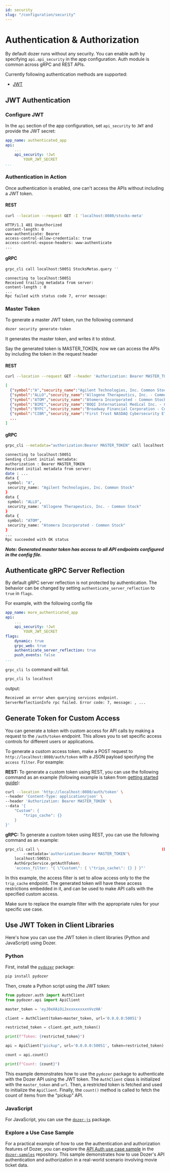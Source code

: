 ```yaml
---
id: security
slug: "/configuration/security"
---
```

# Authentication & Authorization

By default dozer runs without any security. You can enable auth by specifying `api.api_security` in the app configuration. Auth module is common across gRPC and REST APIs.

Currently following authentication methods are supported:

- [JWT](https://jwt.io/)

## JWT Authentication

### Configure JWT

In the `api` section of the app configuration, set `api_security` to `JWT` and provide the JWT secret:

```yaml
app_name: authenticated_app
api:
    ...
    api_security: !Jwt
        YOUR_JWT_SECRET
...
```

### Authentication in Action

Once authentication is enabled, one can't access the APIs without including a JWT token.

#### REST

```bash
curl --location --request GET -I 'localhost:8080/stocks-meta'
```

```
HTTP/1.1 401 Unauthorized
content-length: 0
www-authenticate: Bearer
access-control-allow-credentials: true
access-control-expose-headers: www-authenticate
...
```

#### gRPC

```bash
grpc_cli call localhost:50051 StocksMetas.query ''
```

```
connecting to localhost:50051
Received trailing metadata from server:
content-length : 0
...
Rpc failed with status code 7, error message:
```

### Master Token

To generate a master JWT token, run the following command

```bash
dozer security generate-token
```

It generates the master token, and writes it to stdout.

Say the generated token is MASTER_TOKEN, now we can access the APIs by including the token in the request header

#### REST

```bash
curl --location --request GET --header 'Authorization: Bearer MASTER_TOKEN' 'localhost:8080/stocks-meta'
```

```json
[
  {"symbol":"A","security_name":"Agilent Technologies, Inc. Common Stock"},
  {"symbol":"ALLO","security_name":"Allogene Therapeutics, Inc. - Common Stock"},
  {"symbol":"ATOM","security_name":"Atomera Incorporated - Common Stock"},
  {"symbol":"BIMI","security_name":"BOQI International Medical Inc. - Common Stock"},
  {"symbol":"BYFC","security_name":"Broadway Financial Corporation - Common Stock"},
  {"symbol":"CIBR","security_name":"First Trust NASDAQ Cybersecurity ETF"},
  ...
]
```

#### gRPC

```bash
grpc_cli --metadata="authorization:Bearer MASTER_TOKEN" call localhost:50051 StocksMetas.query ''
```

```bash
connecting to localhost:50051
Sending client initial metadata:
authorization : Bearer MASTER_TOKEN
Received initial metadata from server:
date : ...
data {
 symbol: "A",
 security_name: "Agilent Technologies, Inc. Common Stock"
}
data {
 symbol: "ALLO",
 security_name: "Allogene Therapeutics, Inc. - Common Stock"
}
data {
 symbol: "ATOM",
 security_name: "Atomera Incorporated - Common Stock"
}
...
Rpc succeeded with OK status
```


***Note: Generated master token has access to all API endpoints configured in the config file.***

## Authenticate gRPC Server Reflection

By default gRPC server reflection is not protected by authentication. The behavior can be changed by setting `authenticate_server_reflection` to `true` in `flags`.
<!-- add correct URL for [flags](../configuration/introduction#flags) once its fixed -->

For example, with the following config file

```yaml
app_name: more_authenticated_app
api:
    ...
    api_security: !Jwt
        YOUR_JWT_SECRET
flags:
    dynamic: true
    grpc_web: true
    authenticate_server_reflection: true
    push_events: false
...
```

`grpc_cli ls` command will fail.

```bash
grpc_cli ls localhost
```

output:
```bash
Received an error when querying services endpoint.
ServerReflectionInfo rpc failed. Error code: 7, message: , ...
```

## Generate Token for Custom Access

You can generate a token with custom access for API calls by making a request to the `/auth/token` endpoint. This allows you to set specific access controls for different users or applications.

To generate a custom access token, make a POST request to `http://localhost:8080/auth/token` with a JSON payload specifying the `access filter`. For example:

**REST:** To generate a custom token using REST, you can use the following command as an example (following example is taken from [getting started guide](https://getdozer.io/docs/getting_started)):


```bash
curl --location 'http://localhost:8080/auth/token' \
--header 'Content-Type: application/json' \
--header 'Authorization: Bearer MASTER_TOKEN' \
--data '{
    "Custom": {
        "trips_cache": {}
    }
}'
```

**gRPC:** To generate a custom token using REST, you can use the following command as an example:

```bash
grpc_cli call \                                                      (base) 0 (35.702s) < 15:57:56
        --metadata='authorization:Bearer MASTER_TOKEN'\
    localhost:50051\
    AuthGrpcService.getAuthToken\
    'access_filter: "{ \"Custom\": { \"trips_cache\": {} } }"'

```
In this example, the access filter is set to allow access only to the the `trip_cache` endpoint. The generated token will have these access restrictions embedded in it, and can be used to make API calls with the specified custom access.

Make sure to replace the example filter with the appropriate rules for your specific use case.

## Use JWT Token in Client Libraries

Here's how you can use the JWT token in client libraries (Python and JavaScript) using Dozer.

### Python

First, install the [`pydozer`](https://github.com/getdozer/dozer-python) package:

```bash
pip install pydozer
```

Then, create a Python script using the JWT token:

```python
from pydozer.auth import AuthClient
from pydozer.api import ApiClient

master_token = 'eyJ0eXAiOiJxxxxxxxxxnVvzHA'

client = AuthClient(token=master_token, url='0.0.0.0:50051')

restricted_token = client.get_auth_token()

print(f"Token: {restricted_token}")

api = ApiClient("pickup", url='0.0.0.0:50051', token=restricted_token)

count = api.count()

print(f"Count: {count}")
```

This example demonstrates how to use the `pydozer` package to authenticate with the Dozer API using the JWT token. The `AuthClient` class is initialized with the `master_token` and `url`. Then, a restricted token is fetched and used to initialize the `ApiClient`. Finally, the `count()` method is called to fetch the count of items from the "pickup" API.

### JavaScript

For JavaScript, you can use the [`dozer-js`](https://github.com/getdozer/dozer-js) package.

### Explore a Use Case Sample
For a practical example of how to use the authentication and authorization features of Dozer, you can explore the [API Auth use case sample](https://github.com/getdozer/dozer-samples/tree/main/usecases/api-auth) in the [`dozer-samples`](https://github.com/getdozer/dozer-samples) repository. This sample demonstrates how to use Dozer's API authentication and authorization in a real-world scenario involving movie ticket data.
